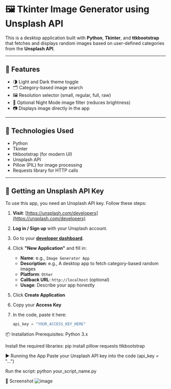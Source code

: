 # 🖼️ Tkinter Image Generator using Unsplash API

This is a desktop application built with **Python**, **Tkinter**, and **ttkbootstrap** that fetches and displays random images based on user-defined categories from the **Unsplash API**.

---

## 🚀 Features

- 🌗 Light and Dark theme toggle
- 🗂️ Category-based image search
- 🖼️ Resolution selector (small, regular, full, raw)
- 🌃 Optional Night Mode image filter (reduces brightness)
- 📷 Displays image directly in the app

---

## 🧰 Technologies Used

- Python
- Tkinter
- ttkbootstrap (for modern UI)
- Unsplash API
- Pillow (PIL) for image processing
- Requests library for HTTP calls

---

## 🔑 Getting an Unsplash API Key

To use this app, you need an Unsplash API key. Follow these steps:

1. **Visit**: [https://unsplash.com/developers](https://unsplash.com/developers)
2. **Log in / Sign up** with your Unsplash account.
3. Go to your **[developer dashboard](https://unsplash.com/oauth/applications)**.
4. Click **"New Application"** and fill in:
   - **Name**: e.g., `Image Generator App`
   - **Description**: e.g., A desktop app to fetch category-based random images
   - **Platform**: `Other`
   - **Callback URL**: `http://localhost` (optional)
   - **Usage**: Describe your app honestly
5. Click **Create Application**
6. Copy your **Access Key**
7. In the code, paste it here:

   ```python
   api_key = "YOUR_ACCESS_KEY_HERE"
📦 Installation
Prerequisites:
Python 3.x

Install the required libraries:
pip install pillow requests ttkbootstrap


▶️ Running the App
Paste your Unsplash API key into the code (api_key = "...")

Run the script:
python your_script_name.py


📸 Screenshot
![image](https://github.com/user-attachments/assets/b8f110d4-7e18-4768-99e1-eb54e11c667d)

